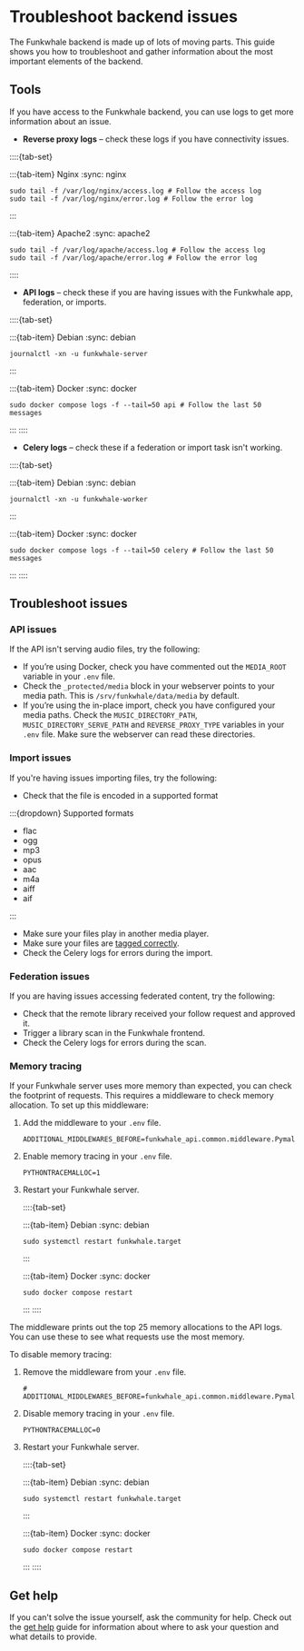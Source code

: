 # Troubleshoot backend issues

The Funkwhale backend is made up of lots of moving parts. This guide shows you how to troubleshoot and gather information about the most important elements of the backend.

## Tools

If you have access to the Funkwhale backend, you can use logs to get more information about an issue.

- **Reverse proxy logs** – check these logs if you have connectivity issues.

::::{tab-set}

:::{tab-item} Nginx
:sync: nginx

```{code-block} sh
sudo tail -f /var/log/nginx/access.log # Follow the access log
sudo tail -f /var/log/nginx/error.log # Follow the error log
```

:::

:::{tab-item} Apache2
:sync: apache2

```{code-block} sh
sudo tail -f /var/log/apache/access.log # Follow the access log
sudo tail -f /var/log/apache/error.log # Follow the error log
```

::::

- **API logs** – check these if you are having issues with the Funkwhale app, federation, or imports.

::::{tab-set}

:::{tab-item} Debian
:sync: debian

```{code-block} sh
journalctl -xn -u funkwhale-server
```

:::

:::{tab-item} Docker
:sync: docker

```{code-block} sh
sudo docker compose logs -f --tail=50 api # Follow the last 50 messages
```

:::
::::

- **Celery logs** – check these if a federation or import task isn't working.

::::{tab-set}

:::{tab-item} Debian
:sync: debian

```{code-block} sh
journalctl -xn -u funkwhale-worker
```

:::

:::{tab-item} Docker
:sync: docker

```{code-block} sh
sudo docker compose logs -f --tail=50 celery # Follow the last 50 messages
```

:::
::::

## Troubleshoot issues

### API issues

If the API isn't serving audio files, try the following:

- If you’re using Docker, check you have commented out the `MEDIA_ROOT` variable in your `.env` file.
- Check the `_protected/media` block in your webserver points to your media path. This is `/srv/funkwhale/data/media` by default.
- If you’re using the in-place import, check you have configured your media paths. Check the `MUSIC_DIRECTORY_PATH`, `MUSIC_DIRECTORY_SERVE_PATH` and `REVERSE_PROXY_TYPE` variables in your `.env` file. Make sure the webserver can read these directories.

### Import issues

If you're having issues importing files, try the following:

- Check that the file is encoded in a supported format

:::{dropdown} Supported formats

- flac
- ogg
- mp3
- opus
- aac
- m4a
- aiff
- aif

:::

- Make sure your files play in another media player.
- Make sure your files are [tagged correctly](../../user_documentation/libraries/tag_music.md).
- Check the Celery logs for errors during the import.

### Federation issues

If you are having issues accessing federated content, try the following:

- Check that the remote library received your follow request and approved it.
- Trigger a library scan in the Funkwhale frontend.
- Check the Celery logs for errors during the scan.

### Memory tracing

If your Funkwhale server uses more memory than expected, you can check the footprint of requests. This requires a middleware to check memory allocation. To set up this middleware:

1. Add the middleware to your `.env` file.

   ```{code-block} text
   ADDITIONAL_MIDDLEWARES_BEFORE=funkwhale_api.common.middleware.PymallocMiddleware
   ```

2. Enable memory tracing in your `.env` file.

   ```{code-block} text
   PYTHONTRACEMALLOC=1
   ```

3. Restart your Funkwhale server.

   ::::{tab-set}

   :::{tab-item} Debian
   :sync: debian

   ```{code-block} sh
   sudo systemctl restart funkwhale.target
   ```

   :::

   :::{tab-item} Docker
   :sync: docker

   ```{code-block} sh
   sudo docker compose restart
   ```

   :::
   ::::

The middleware prints out the top 25 memory allocations to the API logs. You can use these to see what requests use the most memory.

To disable memory tracing:

1. Remove the middleware from your `.env` file.

   ```{code-block} text
   # ADDITIONAL_MIDDLEWARES_BEFORE=funkwhale_api.common.middleware.PymallocMiddleware
   ```

2. Disable memory tracing in your `.env` file.

   ```{code-block} text
   PYTHONTRACEMALLOC=0
   ```

3. Restart your Funkwhale server.

   ::::{tab-set}

   :::{tab-item} Debian
   :sync: debian

   ```{code-block} sh
   sudo systemctl restart funkwhale.target
   ```

   :::

   :::{tab-item} Docker
   :sync: docker

   ```{code-block} sh
   sudo docker compose restart
   ```

   :::
   ::::

## Get help

If you can't solve the issue yourself, ask the community for help. Check out the [get help](get_help.md) guide for information about where to ask your question and what details to provide.
